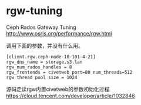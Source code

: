 # rgw-tuning

Ceph Rados Gateway Tuning  
http://www.osris.org/performance/rgw.html  

调用下面的参数，并没有什么用。  
```
[client.rgw.ceph-node-10-101-4-21]
rgw_dns_name = storage.s3.lan
rgw_num_rados_handles = 8
rgw_frontends = civetweb port=80 num_threads=512
rgw thread pool size = 1024
```

源码走读rgw内置civetweb的参数初始化过程  
https://cloud.tencent.com/developer/article/1032846  
